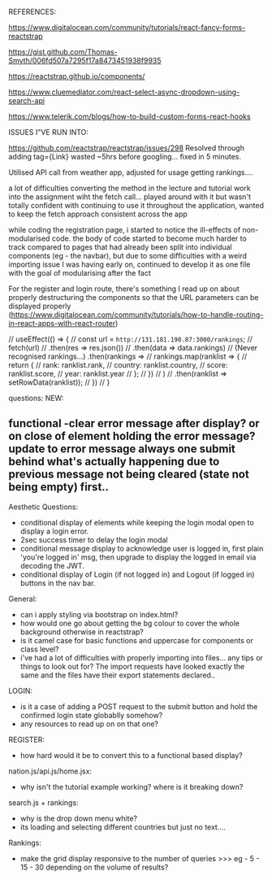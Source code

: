 REFERENCES:

https://www.digitalocean.com/community/tutorials/react-fancy-forms-reactstrap

https://gist.github.com/Thomas-Smyth/006fd507a7295f17a8473451938f9935

https://reactstrap.github.io/components/

https://www.cluemediator.com/react-select-async-dropdown-using-search-api

https://www.telerik.com/blogs/how-to-build-custom-forms-react-hooks


ISSUES I"VE RUN INTO:

https://github.com/reactstrap/reactstrap/issues/298
Resolved through adding tag={Link}
wasted ~5hrs before googling... fixed in 5 minutes. 

Utilised API call from weather app, adjusted for usage getting rankings....

a lot of difficulties converting the method in the lecture and tutorial work into the assignment wiht the fetch call... played around with it but wasn't totally confident with continuing to use it throughout the application, wanted to keep the fetch approach consistent across the app

while coding the registration page, i started to notice the ill-effects of non-modularised code. the body of code started to become much harder to track compared to pages that had already been split into individual components (eg - the navbar), but due to some difficulties with a weird importing issue I was having early on, continued to develop it as one file with the goal of modularising after the fact

For the register and login route, there's something I read up on about properly destructuring the components so that the URL parameters can be displayed properly (https://www.digitalocean.com/community/tutorials/how-to-handle-routing-in-react-apps-with-react-router)

//     useEffect(() => {
//         const url = `http://131.181.190.87:3000/rankings`;
//         fetch(url)
//             .then(res => res.json())
//             .then(data => data.rankings)
//   (Never recognised rankings...)          .then(rankings =>
//                 rankings.map(ranklist => {
//                     return {
//                         rank: ranklist.rank,
//                         country: ranklist.country,
//                         score: ranklist.score,
//                         year: ranklist.year
//                     };
//                 })
//             )
//             .then(ranklist => setRowData(ranklist));
//     })
// }



questions:
NEW: 

functional
-clear error message after display? or on close of element holding the error message?
update to error message always one submit behind what's actually happening due to previous message not being cleared (state not being empty) first..
- 

Aesthetic Questions:
- conditional display of elements while keeping the login modal open to display a login error. 
- 2sec success timer to delay the login modal
- conditional message display to acknowledge user is logged in, first plain 'you're logged in' msg, then upgrade to display the logged in email via decoding the JWT.
- conditional display of Login (if not logged in) and Logout (if logged in) buttons in the nav bar.



General:
- can i apply styling via bootstrap on index.html?
- how would one go about getting the bg colour to cover the whole background otherwise in reactstrap?
- is it camel case for basic functions and uppercase for components or class level?
- i've had a lot of difficulties with properly importing into files... any tips or things to look out for? The import requests have looked 
exactly the same and the files have their export statements declared..

LOGIN:

- is it a case of adding a POST request to the submit button and hold the confirmed login state globablly somehow? 
- any resources to read up on on that one? 

REGISTER:
- how hard would it be to convert this to a functional based display?

nation.js/api.js/home.jsx:
- why isn't the tutorial example working? where is it breaking down? 

search.js + rankings:
- why is the drop down menu white?
- its loading and selecting different countries but just no text....

Rankings: 
- make the grid display responsive to the number of queries >>> eg - 5 - 15 - 30 depending on the volume of results? 